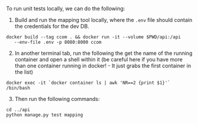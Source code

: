 

To run unit tests locally, we can do the following:

1. Build and run the mapping tool locally, where the `.env` file should 
   contain the credentials for the dev DB.
```
docker build --tag ccom . && docker run -it --volume $PWD/api:/api 
   --env-file .env -p 8080:8000 ccom
```

2. In another terminal tab, run the following the get the name of the 
   running container and open a shell within it (be careful here if 
   you have more than one container running in docker! - It just grabs 
   the first container in the list)
```
docker exec -it `docker container ls | awk 'NR==2 {print $1}'` /bin/bash
```

3. Then run the following commands:
```
cd ../api
python manage.py test mapping
```